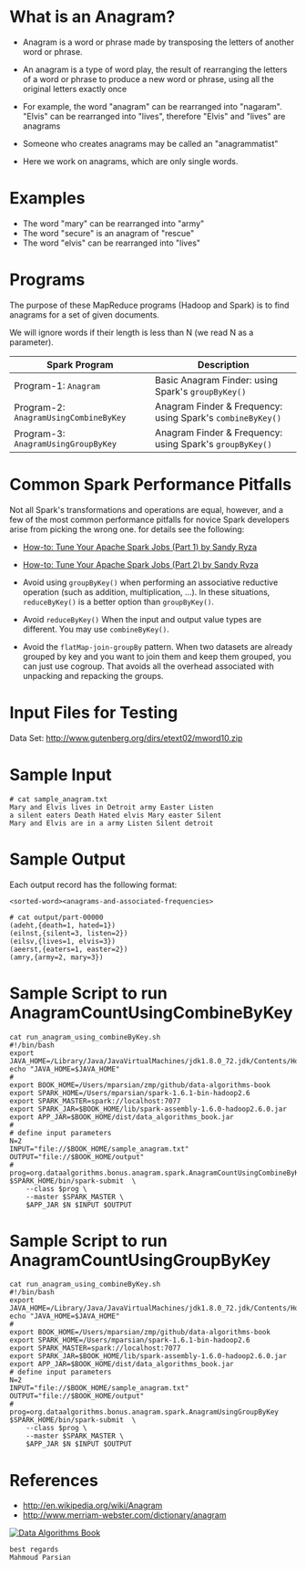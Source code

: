 What is an Anagram?
===================
* Anagram is a word or phrase made by transposing the letters 
of another word or phrase.  

* An anagram is a type of word play, the result of rearranging 
the letters of a word or phrase to produce a new word or phrase, 
using all the original letters exactly once

* For example, the word "anagram" can be rearranged into "nagaram". 
"Elvis" can be rearranged into "lives", therefore "Elvis" and "lives"
are anagrams

* Someone who creates anagrams may be called an "anagrammatist"

* Here we work on anagrams, which are only single words. 


Examples
======== 
* The word "mary" can be rearranged into "army"
* The word "secure" is an anagram of "rescue"
* The word "elvis" can be rearranged into "lives"

Programs
========
The purpose of these MapReduce programs  (Hadoop and Spark) is to find anagrams 
for a set of given  documents.

We will ignore words if their length is less than N (we read N as a parameter).

| Spark Program                                | Description                                              |
|----------------------------------------------|----------------------------------------------------------|
|  Program-1: ````Anagram````                  |  Basic Anagram Finder: using Spark's ````groupByKey()````        |
|  Program-2: ````AnagramUsingCombineByKey```` | Anagram Finder & Frequency: using Spark's ````combineByKey()```` |
|  Program-3: ````AnagramUsingGroupByKey````   | Anagram Finder & Frequency: using Spark's ````groupByKey()````   |


Common Spark Performance Pitfalls
=================================
Not all Spark's transformations and operations are equal, however, and 
a few of the most common performance pitfalls for novice Spark developers 
arise from picking the wrong one. for details see the following:

* [How-to: Tune Your Apache Spark Jobs (Part 1) by Sandy Ryza](http://blog.cloudera.com/blog/2015/03/how-to-tune-your-apache-spark-jobs-part-1/)
* [How-to: Tune Your Apache Spark Jobs (Part 2) by Sandy Ryza](http://blog.cloudera.com/blog/2015/03/how-to-tune-your-apache-spark-jobs-part-2/)

* Avoid using ````groupByKey()```` when performing an associative reductive 
operation (such as addition, multiplication, ...). In these situations, 
````reduceByKey()```` is a better option than ````groupByKey()````.

* Avoid ````reduceByKey()```` When the input and output value types are different.
You may use ````combineByKey()````. 

* Avoid the ````flatMap-join-groupBy```` pattern. When two datasets are already grouped 
by key and you want to join them and keep them grouped, you can just use cogroup. 
That avoids all the overhead associated with unpacking and repacking the groups.


Input Files for Testing
=======================
Data Set: http://www.gutenberg.org/dirs/etext02/mword10.zip

Sample Input
============
````
# cat sample_anagram.txt 
Mary and Elvis lives in Detroit army Easter Listen 
a silent eaters Death Hated elvis Mary easter Silent
Mary and Elvis are in a army Listen Silent detroit

````


Sample Output
=============
Each output record has the following format:
````
<sorted-word><anagrams-and-associated-frequencies>
````


````
# cat output/part-00000 
(adeht,{death=1, hated=1})
(eilnst,{silent=3, listen=2})
(eilsv,{lives=1, elvis=3})
(aeerst,{eaters=1, easter=2})
(amry,{army=2, mary=3})
````

Sample Script to run AnagramCountUsingCombineByKey
==================================================
````
cat run_anagram_using_combineByKey.sh 
#!/bin/bash
export JAVA_HOME=/Library/Java/JavaVirtualMachines/jdk1.8.0_72.jdk/Contents/Home/
echo "JAVA_HOME=$JAVA_HOME"
#
export BOOK_HOME=/Users/mparsian/zmp/github/data-algorithms-book
export SPARK_HOME=/Users/mparsian/spark-1.6.1-bin-hadoop2.6
export SPARK_MASTER=spark://localhost:7077
export SPARK_JAR=$BOOK_HOME/lib/spark-assembly-1.6.0-hadoop2.6.0.jar
export APP_JAR=$BOOK_HOME/dist/data_algorithms_book.jar
#
# define input parameters
N=2
INPUT="file://$BOOK_HOME/sample_anagram.txt"
OUTPUT="file://$BOOK_HOME/output"
#
prog=org.dataalgorithms.bonus.anagram.spark.AnagramCountUsingCombineByKey
$SPARK_HOME/bin/spark-submit  \
    --class $prog \
    --master $SPARK_MASTER \
    $APP_JAR $N $INPUT $OUTPUT
````

Sample Script to run AnagramCountUsingGroupByKey
==================================================
````
cat run_anagram_using_combineByKey.sh 
#!/bin/bash
export JAVA_HOME=/Library/Java/JavaVirtualMachines/jdk1.8.0_72.jdk/Contents/Home/
echo "JAVA_HOME=$JAVA_HOME"
#
export BOOK_HOME=/Users/mparsian/zmp/github/data-algorithms-book
export SPARK_HOME=/Users/mparsian/spark-1.6.1-bin-hadoop2.6
export SPARK_MASTER=spark://localhost:7077
export SPARK_JAR=$BOOK_HOME/lib/spark-assembly-1.6.0-hadoop2.6.0.jar
export APP_JAR=$BOOK_HOME/dist/data_algorithms_book.jar
# define input parameters
N=2
INPUT="file://$BOOK_HOME/sample_anagram.txt"
OUTPUT="file://$BOOK_HOME/output"
#
prog=org.dataalgorithms.bonus.anagram.spark.AnagramUsingGroupByKey
$SPARK_HOME/bin/spark-submit  \
    --class $prog \
    --master $SPARK_MASTER \
    $APP_JAR $N $INPUT $OUTPUT
````

References  
==========
* http://en.wikipedia.org/wiki/Anagram
* http://www.merriam-webster.com/dictionary/anagram


[![Data Algorithms Book](https://github.com/mahmoudparsian/data-algorithms-book/blob/master/misc/data_algorithms_image.jpg)](http://shop.oreilly.com/product/0636920033950.do) 

````
best regards
Mahmoud Parsian
````
